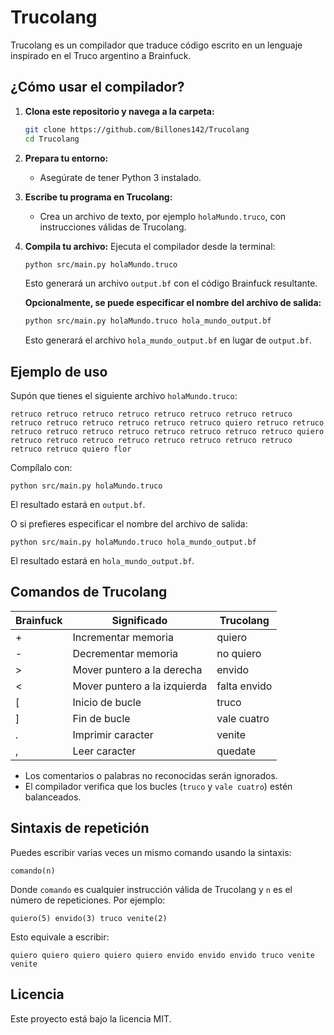 # Trucolang

Trucolang es un compilador que traduce código escrito en un lenguaje inspirado en el Truco argentino a Brainfuck.

## ¿Cómo usar el compilador?

1. **Clona este repositorio y navega a la carpeta:**
   ```bash
   git clone https://github.com/Billones142/Trucolang
   cd Trucolang
   ```

2. **Prepara tu entorno:**
   - Asegúrate de tener Python 3 instalado.

3. **Escribe tu programa en Trucolang:**
   - Crea un archivo de texto, por ejemplo `holaMundo.truco`, con instrucciones válidas de Trucolang.

4. **Compila tu archivo:**
   Ejecuta el compilador desde la terminal:
   ```bash
   python src/main.py holaMundo.truco
   ```
   Esto generará un archivo `output.bf` con el código Brainfuck resultante.

   **Opcionalmente, se puede especificar el nombre del archivo de salida:**
   ```bash
   python src/main.py holaMundo.truco hola_mundo_output.bf
   ```
   Esto generará el archivo `hola_mundo_output.bf` en lugar de `output.bf`.

## Ejemplo de uso

Supón que tienes el siguiente archivo `holaMundo.truco`:
```
retruco retruco retruco retruco retruco retruco retruco retruco retruco retruco retruco retruco retruco retruco quiero retruco retruco retruco retruco retruco retruco retruco retruco retruco retruco quiero retruco retruco retruco retruco retruco retruco retruco retruco retruco retruco quiero flor
```

Compílalo con:
```
python src/main.py holaMundo.truco
```

El resultado estará en `output.bf`.

O si prefieres especificar el nombre del archivo de salida:
```
python src/main.py holaMundo.truco hola_mundo_output.bf
```

El resultado estará en `hola_mundo_output.bf`.

## Comandos de Trucolang

| Brainfuck | Significado                        | Trucolang       |
|-----------|------------------------------------|-----------------|
| +         | Incrementar memoria                | quiero          |
| -         | Decrementar memoria                | no quiero       |
| >         | Mover puntero a la derecha         | envido          |
| <         | Mover puntero a la izquierda       | falta envido    |
| [         | Inicio de bucle                    | truco           |
| ]         | Fin de bucle                       | vale cuatro     |
| .         | Imprimir caracter                  | venite          |
| ,         | Leer caracter                      | quedate         |

- Los comentarios o palabras no reconocidas serán ignorados.
- El compilador verifica que los bucles (`truco` y `vale cuatro`) estén balanceados.

## Sintaxis de repetición

Puedes escribir varias veces un mismo comando usando la sintaxis:

```
comando(n)
```
Donde `comando` es cualquier instrucción válida de Trucolang y `n` es el número de repeticiones. Por ejemplo:

```
quiero(5) envido(3) truco venite(2)
```
Esto equivale a escribir:
```
quiero quiero quiero quiero quiero envido envido envido truco venite venite
```

## Licencia

Este proyecto está bajo la licencia MIT.
